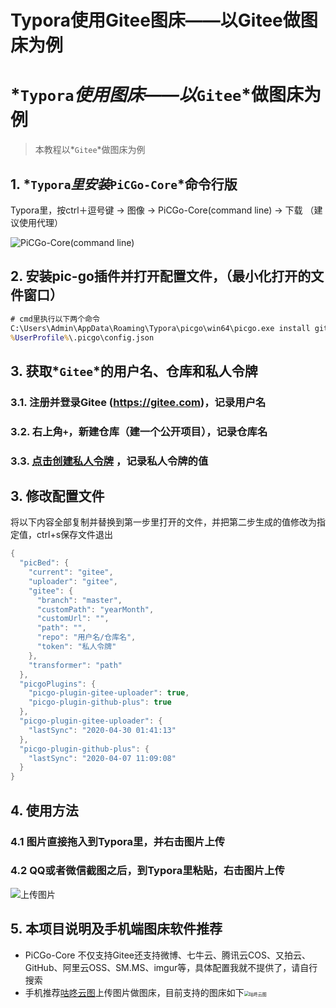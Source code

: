 # Typora使用Gitee图床——以Gitee做图床为例


# *`Typora`*使用图床——以*`Gitee`*做图床为例

> 本教程以*`Gitee`*做图床为例

## 1. *`Typora`*里安装*`PiCGo-Core`*命令行版

Typora里，按ctrl＋逗号键 → 图像 → PiCGo-Core(command line) → 下载 （建议使用代理）

![PiCGo-Core(command line)](003_pic_for_typora.assets/image-20200804212504366.png)

## 2. 安装pic-go插件并打开配置文件，（最小化打开的文件窗口）

```cmd
# cmd里执行以下两个命令
C:\Users\Admin\AppData\Roaming\Typora\picgo\win64\picgo.exe install gitee-uploader
%UserProfile%\.picgo\config.json
```

## 3. 获取*`Gitee`*的用户名、仓库和私人令牌

### 3.1. 注册并登录Gitee (<https://gitee.com>)，记录用户名
### 3.2. 右上角`+`，新建仓库（建一个公开项目），记录仓库名
### 3.3. [点击创建私人令牌](https://gitee.com/profile/personal_access_tokens/new) ，记录私人令牌的值

##  3. 修改配置文件

将以下内容全部复制并替换到第一步里打开的文件，并把第二步生成的值修改为指定值，ctrl+s保存文件退出

```java
{
  "picBed": {
    "current": "gitee",
    "uploader": "gitee",
    "gitee": {
      "branch": "master",
      "customPath": "yearMonth",
      "customUrl": "",
      "path": "",
      "repo": "用户名/仓库名",
      "token": "私人令牌"
    },
    "transformer": "path"
  },
  "picgoPlugins": {
    "picgo-plugin-gitee-uploader": true,
    "picgo-plugin-github-plus": true
  },
  "picgo-plugin-gitee-uploader": {
    "lastSync": "2020-04-30 01:41:13"
  },
  "picgo-plugin-github-plus": {
    "lastSync": "2020-04-07 11:09:08"
  }
}
```

## 4. 使用方法

### 4.1 图片直接拖入到Typora里，并右击图片上传

### 4.2 QQ或者微信截图之后，到Typora里粘贴，右击图片上传

![上传图片](https://gitee.com/xiao_beita/tuchuang/raw/master/img/image-20200804221430108.png)

## 5. 本项目说明及手机端图床软件推荐

- PiCGo-Core 不仅支持Gitee还支持微博、七牛云、腾讯云COS、又拍云、GitHub、阿里云OSS、SM.MS、imgur等，具体配置我就不提供了，请自行搜索
- 手机推荐[咕咚云图](https://www.coolapk.com/apk/name.gudong.pic)上传图片做图床，目前支持的图床如下<img src="https://gitee.com/xiao_beita/tuchuang/raw/master/img/gudong.png" alt="咕咚云图" style="zoom:50%;" />

